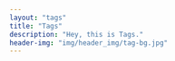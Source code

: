 ```yaml
---
layout: "tags"
title: "Tags"
description: "Hey, this is Tags."
header-img: "img/header_img/tag-bg.jpg"
---
```

